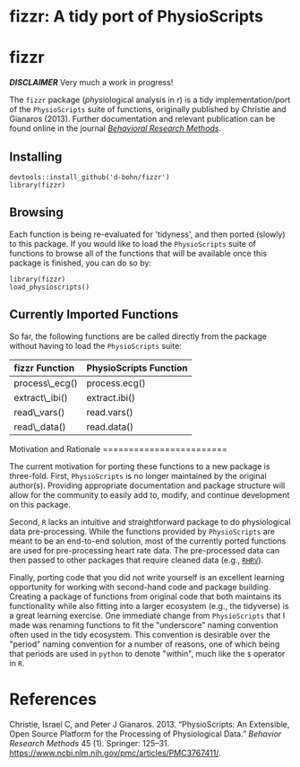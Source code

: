 fizzr: A tidy port of PhysioScripts
================

fizzr
=====

***DISCLAIMER*** Very much a work in progress!

The `fizzr` package (*phys*iological analysis in *r*) is a tidy implementation/port of the `PhysioScripts` suite of functions, originally published by Christie and Gianaros (2013). Further documentation and relevant publication can be found online in the journal [*Behavioral Research Methods*](https://www.ncbi.nlm.nih.gov/pmc/articles/PMC3767411/).

Installing
----------

    devtools::install_github('d-bohn/fizzr')
    library(fizzr)

Browsing
--------

Each function is being re-evaluated for 'tidyness', and then ported (slowly) to this package. If you would like to load the `PhysioScripts` suite of functions to browse all of the functions that will be available once this package is finished, you can do so by:

    library(fizzr)
    load_physioscripts()

Currently Imported Functions
----------------------------

So far, the following functions are be called directly from the package without having to load the `PhysioScripts` suite:

<table class="table table-striped" style="width: auto !important; margin-left: auto; margin-right: auto;">
<thead>
<tr>
<th style="text-align:left;">
fizzr Function
</th>
<th style="text-align:left;">
PhysioScripts Function
</th>
</tr>
</thead>
<tbody>
<tr>
<td style="text-align:left;">
process\_ecg()
</td>
<td style="text-align:left;">
process.ecg()
</td>
</tr>
<tr>
<td style="text-align:left;">
extract\_ibi()
</td>
<td style="text-align:left;">
extract.ibi()
</td>
</tr>
<tr>
<td style="text-align:left;">
read\_vars()
</td>
<td style="text-align:left;">
read.vars()
</td>
</tr>
<tr>
<td style="text-align:left;">
read\_data()
</td>
<td style="text-align:left;">
read.data()
</td>
</tr>
</tbody>
</table>
Motivation and Rationale
========================

The current motivation for porting these functions to a new package is three-fold. First, `PhysioScripts` is no longer maintained by the original author(s). Providing appropriate documentation and package structure will allow for the community to easily add to, modify, and continue development on this package.

Second, `R` lacks an intuitive and straightforward package to do physiological data pre-processing. While the functions provided by `PhysioScripts` are meant to be an end-to-end solution, most of the currently ported functions are used for pre-processing heart rate data. The pre-processed data can then passed to other packages that require cleaned data (e.g., [`RHRV`](http://rhrv.r-forge.r-project.org/)).

Finally, porting code that you did not write yourself is an excellent learning opportunity for working with second-hand code and package building. Creating a package of functions from original code that both maintains its functionality while also fitting into a larger ecosystem (e.g., the tidyverse) is a great learning exercise. One immediate change from `PhysioScripts` that I made was renaming functions to fit the "underscore" naming convention often used in the tidy ecosystem. This convention is desirable over the "period" naming convention for a number of reasons, one of which being that periods are used in `python` to denote "within", much like the `$` operator in `R`.

References
==========

Christie, Israel C, and Peter J Gianaros. 2013. “PhysioScripts: An Extensible, Open Source Platform for the Processing of Physiological Data.” *Behavior Research Methods* 45 (1). Springer: 125–31. <https://www.ncbi.nlm.nih.gov/pmc/articles/PMC3767411/>.
